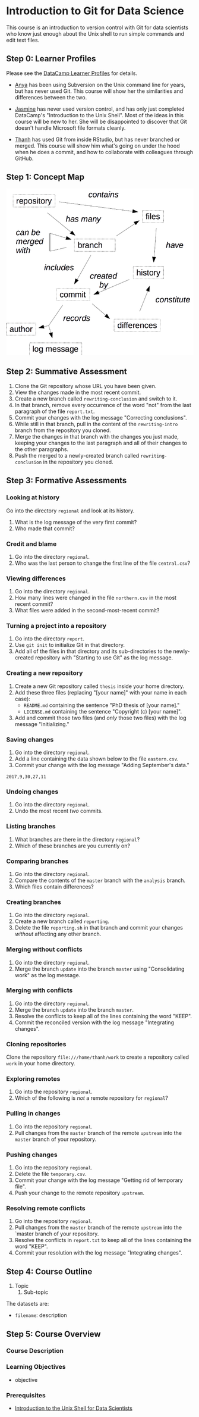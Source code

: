 # Introduction to Git for Data Science

This course is an introduction to version control with Git
for data scientists
who know just enough about the Unix shell
to run simple commands and edit text files.

## Step 0: Learner Profiles

Please see the [DataCamp Learner Profiles][profile-site] for details.

- [Anya][profile-anya] has been using Subversion on the Unix command line for years,
  but has never used Git.
  This course will show her the similarities and differences between the two.

- [Jasmine][profile-jasmine] has never used version control,
  and has only just completed DataCamp's "Introduction to the Unix Shell".
  Most of the ideas in this course will be new to her.
  She will be disappointed to discover that Git doesn't handle Microsoft file formats cleanly.

- [Thanh][profile-thanh] has used Git from inside RStudio,
  but has never branched or merged.
  This course will show him what's going on under the hood when he does a commit,
  and how to collaborate with colleagues through GitHub.

[profile-anya]: https://github.com/datacamp/learner-profiles#anya
[profile-jasmine]: https://github.com/datacamp/learner-profiles#jasmine
[profile-thanh]: https://github.com/datacamp/learner-profiles#thanh

## Step 1: Concept Map

![Basic Git Concepts](img/git.png)

## Step 2: Summative Assessment

1. Clone the Git repository whose URL you have been given.
2. View the changes made in the most recent commit.
3. Create a new branch called `rewriting-conclusion` and switch to it.
4. In that branch, remove every occurrence of the word "not" from the last paragraph of the file `report.txt`.
5. Commit your changes with the log message "Correcting conclusions".
6. While still in that branch, pull in the content of the `rewriting-intro` branch from the repository you cloned.
7. Merge the changes in that branch with the changes you just made,
   keeping your changes to the last paragraph
   and all of their changes to the other paragraphs.
8. Push the merged to a newly-created branch called `rewriting-conclusion` in the repository you cloned.

## Step 3: Formative Assessments

### Looking at history

Go into the directory `regional` and look at its history.

1. What is the log message of the very first commit?
2. Who made that commit?

### Credit and blame

1. Go into the directory `regional`.
2. Who was the last person to change the first line of the file `central.csv`?

### Viewing differences

1. Go into the directory `regional`.
2. How many lines were changed in the file `northern.csv` in the most recent commit?
3. What files were added in the second-most-recent commit?

### Turning a project into a repository

1. Go into the directory `report`.
2. Use `git init` to initialize Git in that directory.
3. Add all of the files in that directory and its sub-directories to the newly-created repository
   with "Starting to use Git" as the log message.

### Creating a new repository

1. Create a new Git repository called `thesis` inside your home directory.
2. Add these three files (replacing "[your name]" with your name in each case):
   - `README.md` containing the sentence "PhD thesis of [your name]."
   - `LICENSE.md` containing the sentence "Copyright (c) [your name]".
3. Add and commit those two files (and *only* those two files) with the log message "Initializing."

### Saving changes

1. Go into the directory `regional`.
2. Add a line containing the data shown below to the file `eastern.csv`.
3. Commit your change with the log message "Adding September's data."

```
2017,9,30,27,11
```

### Undoing changes

1. Go into the directory `regional`.
2. Undo the most recent *two* commits.

### Listing branches

1. What branches are there in the directory `regional`?
2. Which of these branches are you currently on?

### Comparing branches

1. Go into the directory `regional`.
2. Compare the contents of the `master` branch with the `analysis` branch.
3. Which files contain differences?


### Creating branches

1. Go into the directory `regional`.
2. Create a new branch called `reporting`.
3. Delete the file `reporting.sh` in that branch and commit your changes
   *without* affecting any other branch.

### Merging without conflicts

1. Go into the directory `regional`.
2. Merge the branch `update` into the branch `master`
   using "Consolidating work" as the log message.

### Merging with conflicts

1. Go into the directory `regional`.
2. Merge the branch `update` into the branch `master`.
3. Resolve the conflicts to keep all of the lines containing the word "KEEP".
4. Commit the reconciled version with the log message "Integrating changes".

### Cloning repositories

Clone the repository `file:///home/thanh/work`
to create a repository called `work` in your home directory.

### Exploring remotes

1. Go into the repository `regional`.
2. Which of the following is *not* a remote repository for `regional`?

### Pulling in changes

1. Go into the repository `regional`.
2. Pull changes from the `master` branch of the remote `upstream` into the `master` branch of your repository.

### Pushing changes

1. Go into the repository `regional`.
2. Delete the file `temporary.csv`.
3. Commit your change with the log message "Getting rid of temporary file".
4. Push your change to the remote repository `upstream`.

### Resolving remote conflicts

1. Go into the repository `regional`.
2. Pull changes from the `master` branch of the remote `upstream` into the `master branch of your repository.
3. Resolve the conflicts in `report.txt` to keep all of the lines containing the word "KEEP".
4. Commit your resolution with the log message "Integrating changes".

## Step 4: Course Outline

1. Topic
   1. Sub-topic

The datasets are:

- `filename`: description

## Step 5: Course Overview

### Course Description

### Learning Objectives

- objective

### Prerequisites

- [Introduction to the Unix Shell for Data Scientists][course-shell-intro]

[course-shell-intro]: https://www.datacamp.com/courses/intro-to-unix-shell
[profile-anya]: https://github.com/datacamp/learner-profiles#anya
[profile-jasmine]: https://github.com/datacamp/learner-profiles#jasmine
[profile-site]: https://github.com/datacamp/learner-profiles
[profile-thanh]: https://github.com/datacamp/learner-profiles#thanh
